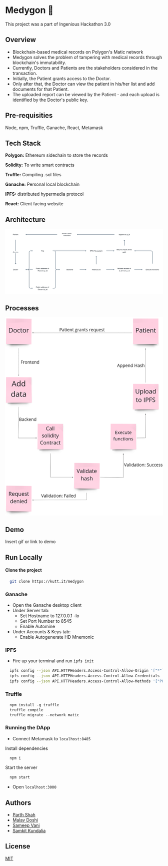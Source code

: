 
# Medygon 👾

This project was a part of Ingenious Hackathon 3.0

## Overview
- Blockchain-based medical records on Polygon's Matic network 
- Medygon solves the problem of tampering with medical records through blockchain's immutability.
- Currently, Doctors and Patients are the stakeholders considered in the transaction.
- Initially, the Patient grants access to the Doctor.
- Only after that, the Doctor can view the patient in his/her list and add documents for that Patient.
- The uploaded report can be viewed by the Patient - and each upload is identified by the Doctor's public key.

## Pre-requisities

Node, npm, Truffle, Ganache, React, Metamask
## Tech Stack

**Polygon:** Ethereum sidechain to store the records

**Solidity:** To write smart contracts

**Truffle:** Compiling .sol files

**Ganache:** Personal local blockchain

**IPFS:**  distributed hypermedia protocol

**React:** Client facing website

## Architecture
![](media/architecture.png)
## Processes
![](media/process.png)
## Demo

Insert gif or link to demo


## Run Locally

#### Clone the project

```bash
  git clone https://kutt.it/medygon
```
### Ganache
- Open the Ganache desktop client 
- Under Server tab:
    - Set Hostname to 127.0.0.1 -lo
    - Set Port Number to 8545
    - Enable Automine
- Under Accounts & Keys tab:
    - Enable Autogenerate HD Mnemonic
### IPFS
- Fire up your terminal and run `ipfs init`
```bash
  ipfs config --json API.HTTPHeaders.Access-Control-Allow-Origin '["*"]'
  ipfs config --json API.HTTPHeaders.Access-Control-Allow-Credentials '["true"]'
  ipfs config --json API.HTTPHeaders.Access-Control-Allow-Methods '["PUT", "POST", "GET"]'
```
### Truffle 
```
  npm install -g truffle
  truffle compile
  truffle migrate --network matic
```
### Running the DApp
* Connect Metamask to `localhost:8485`

Install dependencies

```bash
  npm i
```

Start the server

```bash
  npm start
```
* Open `localhost:3000`
## Authors

- [Parth Shah](https://www.github.com/parthmshah1302)
- [Malav Doshi](https://www.github.com/malav312)
- [Sameep Vani](https://www.github.com/Sameep1234)
- [Samkit Kundalia](https://www.github.com/samkitk)



## License

[MIT](https://choosealicense.com/licenses/mit/)


